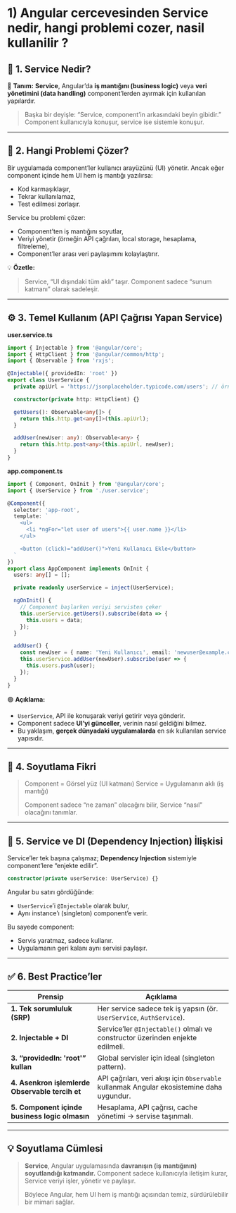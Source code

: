
# 1) Angular cercevesinden Service nedir, hangi problemi cozer, nasil kullanilir ?


## 🧩 1. Service Nedir?

📘 **Tanım:**
**Service**, Angular’da **iş mantığını (business logic)** veya **veri yönetimini (data handling)** component’lerden ayırmak için kullanılan yapılardır.

> Başka bir deyişle:
> “Service, component’in arkasındaki beyin gibidir.”
> Component kullanıcıyla konuşur, service ise sistemle konuşur.

---

## 🎯 2. Hangi Problemi Çözer?

Bir uygulamada component’ler kullanıcı arayüzünü (UI) yönetir.
Ancak eğer component içinde hem UI hem iş mantığı yazılırsa:

* Kod karmaşıklaşır,
* Tekrar kullanılamaz,
* Test edilmesi zorlaşır.

Service bu problemi çözer:

* Component’ten iş mantığını soyutlar,
* Veriyi yönetir (örneğin API çağrıları, local storage, hesaplama, filtreleme),
* Component’ler arası veri paylaşımını kolaylaştırır.

💡 **Özetle:**

> Service, “UI dışındaki tüm aklı” taşır.
> Component sadece “sunum katmanı” olarak sadeleşir.

---

## ⚙️ 3. Temel Kullanım (API Çağrısı Yapan Service)

**user.service.ts**

```ts
import { Injectable } from '@angular/core';
import { HttpClient } from '@angular/common/http';
import { Observable } from 'rxjs';

@Injectable({ providedIn: 'root' })
export class UserService {
  private apiUrl = 'https://jsonplaceholder.typicode.com/users'; // örnek API

  constructor(private http: HttpClient) {}

  getUsers(): Observable<any[]> {
    return this.http.get<any[]>(this.apiUrl);
  }

  addUser(newUser: any): Observable<any> {
    return this.http.post<any>(this.apiUrl, newUser);
  }
}
```

**app.component.ts**

```ts
import { Component, OnInit } from '@angular/core';
import { UserService } from './user.service';

@Component({
  selector: 'app-root',
  template: `
    <ul>
      <li *ngFor="let user of users">{{ user.name }}</li>
    </ul>

    <button (click)="addUser()">Yeni Kullanıcı Ekle</button>
  `
})
export class AppComponent implements OnInit {
  users: any[] = [];

  private readonly userService = inject(UserService);

  ngOnInit() {
    // Component başlarken veriyi servisten çeker
    this.userService.getUsers().subscribe(data => {
      this.users = data;
    });
  }

  addUser() {
    const newUser = { name: 'Yeni Kullanıcı', email: 'newuser@example.com' };
    this.userService.addUser(newUser).subscribe(user => {
      this.users.push(user);
    });
  }
}
```

🟢 **Açıklama:**

* `UserService`, API ile konuşarak veriyi getirir veya gönderir.
* Component sadece **UI’yi günceller**, verinin nasıl geldiğini bilmez.
* Bu yaklaşım, **gerçek dünyadaki uygulamalarda** en sık kullanılan service yapısıdır.

---

## 🧠 4. Soyutlama Fikri

> Component = Görsel yüz (UI katmanı)
> Service = Uygulamanın aklı (iş mantığı)
>
> Component sadece “ne zaman” olacağını bilir,
> Service “nasıl” olacağını tanımlar.

---

## 🔁 5. Service ve DI (Dependency Injection) İlişkisi

Service’ler tek başına çalışmaz; **Dependency Injection** sistemiyle component’lere “enjekte edilir”.

```ts
constructor(private userService: UserService) {}
```

Angular bu satırı gördüğünde:

* `UserService`’i `@Injectable` olarak bulur,
* Aynı instance’ı (singleton) component’e verir.

Bu sayede component:

* Servis yaratmaz, sadece kullanır.
* Uygulamanın geri kalanı aynı servisi paylaşır.

---

## ✅ 6. Best Practice’ler

| Prensip                                         | Açıklama                                                                                  |
| ----------------------------------------------- | ----------------------------------------------------------------------------------------- |
| **1. Tek sorumluluk (SRP)**                     | Her service sadece tek iş yapsın (ör. `UserService`, `AuthService`).                      |
| **2. Injectable + DI**                          | Service’ler `@Injectable()` olmalı ve constructor üzerinden enjekte edilmeli.             |
| **3. “providedIn: 'root'” kullan**              | Global servisler için ideal (singleton pattern).                                          |
| **4. Asenkron işlemlerde Observable tercih et** | API çağrıları, veri akışı için `Observable` kullanmak Angular ekosistemine daha uygundur. |
| **5. Component içinde business logic olmasın**  | Hesaplama, API çağrısı, cache yönetimi → servise taşınmalı.                               |

---

## 💡 Soyutlama Cümlesi

> **Service**, Angular uygulamasında **davranışın (iş mantığının) soyutlandığı katmandır.**
> Component sadece kullanıcıyla iletişim kurar,
> Service veriyi işler, yönetir ve paylaşır.
>
> Böylece Angular, hem UI hem iş mantığı açısından temiz, sürdürülebilir bir mimari sağlar.



